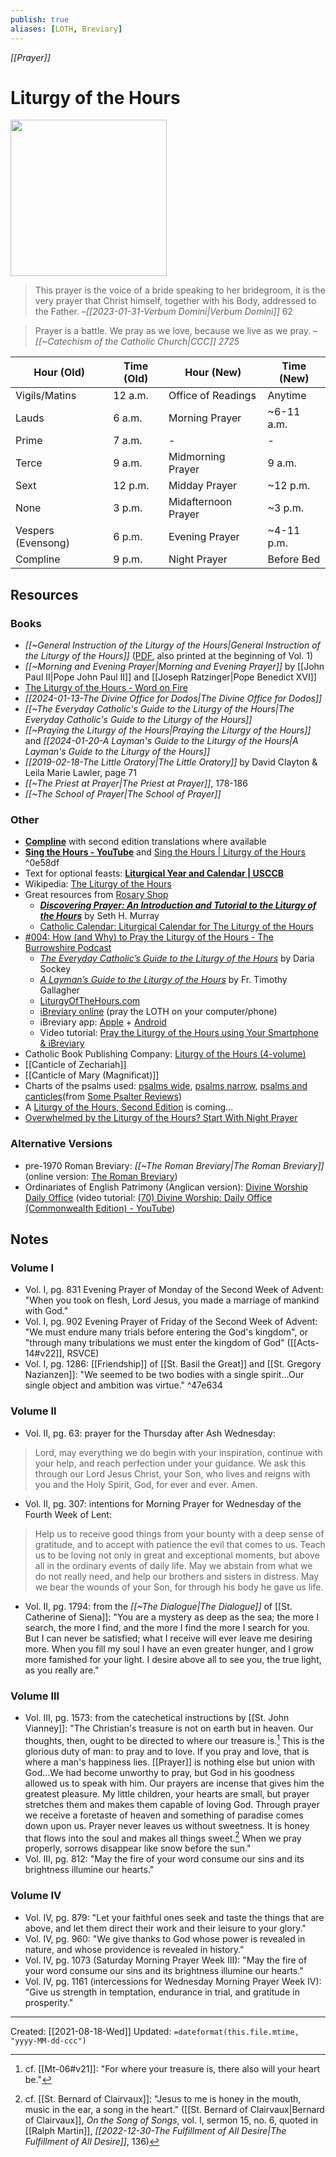 ```yaml
---
publish: true
aliases: [LOTH, Breviary]
---
```


*[[Prayer]]*

# Liturgy of the Hours

<img src="https://b2c-cbp-assets.s3.amazonaws.com/products/409-13-1.jpg" width=250>

>This prayer is the voice of a bride speaking to her bridegroom, it is the very prayer that Christ himself, together with his Body, addressed to the Father.
>–*[[2023-01-31-Verbum Domini|Verbum Domini]]* 62


>Prayer is a battle. We pray as we love, because we live as we pray. 
>–*[[~Catechism of the Catholic Church|CCC]] 2725*


| Hour (Old) | Time (Old) | Hour (New) | Time (New) |
| ---- | ---- | ---- | ---- |
| Vigils/Matins | 12 a.m. | Office of Readings | Anytime |
| Lauds | 6 a.m. | Morning Prayer | ~6-11 a.m. |
| Prime | 7 a.m. | - | - |
| Terce | 9 a.m. | Midmorning Prayer |  9 a.m. |
| Sext | 12 p.m. | Midday Prayer | ~12 p.m. |
| None | 3 p.m. | Midafternoon Prayer | ~3 p.m. |
| Vespers (Evensong) | 6 p.m. | Evening Prayer | ~4-11 p.m. |
| Compline | 9 p.m. | Night Prayer | Before Bed |

## Resources

### Books
- *[[~General Instruction of the Liturgy of the Hours|General Instruction of the Liturgy of the Hours]]* ([PDF](https://www.liturgyoffice.org.uk/Resources/Rites/GILH.pdf), also printed at the beginning of Vol. 1)
- *[[~Morning and Evening Prayer|Morning and Evening Prayer]]* by [[John Paul II|Pope John Paul II]] and [[Joseph Ratzinger|Pope Benedict XVI]]
- [The Liturgy of the Hours - Word on Fire](https://www.wordonfire.org/pray/)
- *[[2024-01-13-The Divine Office for Dodos|The Divine Office for Dodos]]*
- *[[~The Everyday Catholic's Guide to the Liturgy of the Hours|The Everyday Catholic's Guide to the Liturgy of the Hours]]*
- *[[~Praying the Liturgy of the Hours|Praying the Liturgy of the Hours]]* and *[[2024-01-20-A Layman's Guide to the Liturgy of the Hours|A Layman's Guide to the Liturgy of the Hours]]*
- *[[2019-02-18-The Little Oratory|The Little Oratory]]* by David Clayton & Leila Marie Lawler, page 71
- *[[~The Priest at Prayer|The Priest at Prayer]]*, 178-186
- *[[~The School of Prayer|The School of Prayer]]*

### Other
- **[Compline](https://matthewkudija.com/compline/)** with second edition translations where available 
- **[Sing the Hours - YouTube](https://www.youtube.com/c/SingtheHours?app=desktop)** and [Sing the Hours | Liturgy of the Hours](https://singthehours.org/) ^0e58df
- Text for optional feasts: **[Liturgical Year and Calendar | USCCB](https://www.usccb.org/prayer-worship/liturgical-year)**
- Wikipedia: [The Liturgy of the Hours](https://en.wikipedia.org/wiki/Liturgy_of_the_Hours)
- Great resources from [Rosary Shop](https://prayer.rosaryshop.com/)
	- ***[Discovering Prayer: An Introduction and Tutorial to the Liturgy of the Hours](https://prayer.rosaryshop.com/discoveringPrayer.pdf)*** by Seth H. Murray
	- [Catholic Calendar: Liturgical Calendar for The Liturgy of the Hours](https://www.rosaryshop.com/calendar.php?year=this)
- [#004: How (and Why) to Pray the Liturgy of the Hours - The Burrowshire Podcast](https://burrowshirepodcast.com/liturgy-of-the-hours/)
	- _[The Everyday Catholic’s Guide to the Liturgy of the Hours](https://www.amazon.com/Everyday-Catholics-Guide-Liturgy-Hours/dp/1616365285/?tag=ththve-20)_ by Daria Sockey
	- _[A Layman’s Guide to the Liturgy of the Hours](https://www.amazon.com/Laymans-Guide-Liturgy-Hours-Prayers/dp/1682780759/?tag=ththve-20)_ by Fr. Timothy Gallagher
	- [LiturgyOfTheHours.com](https://www.liturgyofthehours.org/)
	- [iBreviary online](http://www.ibreviary.com/m2/breviario.php) (pray the LOTH on your computer/phone)
	- iBreviary app: [Apple](https://apps.apple.com/us/app/ibreviary-ts-plus/id422601705) + [Android](https://play.google.com/store/apps/details?id=com.netguru.ibreviary&hl=en_US)
	- Video tutorial: [Pray the Liturgy of the Hours using Your Smartphone & iBreviary](https://www.youtube.com/watch?v=7Mo_OyMe8fk)
- Catholic Book Publishing Company: [Liturgy of the Hours (4-volume)](https://catholicbookpublishing.com/product/106)
- [[Canticle of Zechariah]]
- [[Canticle of Mary (Magnificat)]]
- Charts of the psalms used: [psalms wide](https://stutler.cc/russ/psalmchart_e.html), [psalms narrow](https://stutler.cc/russ/LOTH_CHART_vert.html), [psalms and canticles](https://stutler.cc/russ/breviary_chart_complete.html)(from [Some Psalter Reviews](https://stutler.cc/russ/psalter_reviews.html)) 
- A [Liturgy of the Hours, Second Edition](https://www.usccb.org/prayer-and-worship/liturgy-of-the-hours/liturgy-of-the-hours-second-edition) is coming...
- [Overwhelmed by the Liturgy of the Hours? Start With Night Prayer](https://catholicexchange.com/overwhelmed-by-the-liturgy-of-the-hours-start-with-night-prayer/)

### Alternative Versions
- pre-1970 Roman Breviary: *[[~The Roman Breviary|The Roman Breviary]]* (online version: [The Roman Breviary](https://breviary.net/index.htm))
- Ordinariates of English Patrimony (Anglican version): [Divine Worship Daily Office](https://www.ctsbooks.org/product/daily-office/) (video tutorial: [(70) Divine Worship: Daily Office (Commonwealth Edition) - YouTube](https://www.youtube.com/playlist?list=PLvkKbvFiXHk43cTMDyRwb_qtAo2mQ9Xuy))

## Notes

### Volume I
- Vol. I, pg. 831 Evening Prayer of Monday of the Second Week of Advent: "When you took on flesh, Lord Jesus, you made a marriage of mankind with God." 
- Vol. I, pg. 902 Evening Prayer of Friday of the Second Week of Advent: "We must endure many trials before entering the God's kingdom", or "through many tribulations we must enter the kingdom of God" ([[Acts-14#v22]], RSVCE)
- Vol. I, pg. 1286: [[Friendship]] of [[St. Basil the Great]] and [[St. Gregory Nazianzen]]: "We seemed to be two bodies with a single spirit...Our single object and ambition was virtue."  ^47e634

### Volume II
- Vol. II, pg. 63: prayer for the Thursday after Ash Wednesday:
>Lord, 
>may everything we do
>begin with your inspiration,
>continue with your help,
>and reach perfection under your guidance.
>We ask this through our Lord Jesus Christ, your Son,
>who lives and reigns with you and the Holy Spirit,
>God, for ever and ever.
>Amen.

- Vol. II, pg. 307: intentions for Morning Prayer for Wednesday of the Fourth Week of Lent:
>Help us to receive good things from your bounty with a deep sense of gratitude, and to accept with patience the evil that comes to us.
>Teach us to be loving not only in great and exceptional moments, but above all in the ordinary events of daily life.
>May we abstain from what we do not really need, and help our brothers and sisters in distress.
>May we bear the wounds of your Son, for through his body he gave us life.

- Vol. II, pg. 1794: from the *[[~The Dialogue|The Dialogue]]* of [[St. Catherine of Siena]]: "You are a mystery as deep as the sea; the more I search, the more I find, and the more I find the more I search for you. But I can never be satisfied; what I receive will ever leave me desiring more. When you fill my soul I have an even greater hunger, and I grow more famished for your light. I desire above all to see you, the true light, as you really are."

### Volume III
- Vol. III, pg. 1573: from the catechetical instructions by [[St. John Vianney]]: "The Christian's treasure is not on earth but in heaven. Our thoughts, then, ought to be directed to where our treasure is.[^treasure] This is the glorious duty of man: to pray and to love. If you pray and love, that is where a man's happiness lies. [[Prayer]] is nothing else but union with God...We had become unworthy to pray, but God in his goodness allowed us to speak with him. Our prayers are incense that gives him the greatest pleasure. My little children, your hearts are small, but prayer stretches them and makes them capable of loving God. Through prayer we receive a foretaste of heaven and something of paradise comes down upon us. Prayer never leaves us without sweetness. It is honey that flows into the soul and makes all things sweet.[^honey] When we pray properly, sorrows disappear like snow before the sun."
- Vol. III, pg. 812: "May the fire of your word consume our sins and its brightness illumine our hearts."

[^treasure]: cf. [[Mt-06#v21]]: "For where your treasure is, there also will your heart be."

[^honey]: cf. [[St. Bernard of Clairvaux]]: "Jesus to me is honey in the mouth, music in the ear, a song in the heart." ([[St. Bernard of Clairvaux|Bernard of Clairvaux]], *On the Song of Songs*, vol. I, sermon 15, no. 6, quoted in [[Ralph Martin]], *[[2022-12-30-The Fulfillment of All Desire|The Fulfillment of All Desire]]*, 136)

### Volume IV
- Vol. IV, pg. 879: "Let your faithful ones seek and taste the things that are above, and let them direct their work and their leisure to your glory."
- Vol. IV, pg. 960: "We give thanks to God whose power is revealed in nature, and whose providence is revealed in history."
- Vol. IV, pg. 1073 (Saturday Morning Prayer Week III): "May the fire of your word consume our sins and its brightness illumine our hearts."
- Vol. IV, pg. 1161 (intercessions for Wednesday Morning Prayer Week IV): "Give us strength in temptation, endurance in trial, and gratitude in prosperity."


---
Created: [[2021-08-18-Wed]]
Updated: `=dateformat(this.file.mtime, "yyyy-MM-dd-ccc")`
